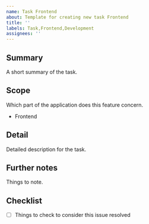 ```yaml
---
name: Task Frontend
about: Template for creating new task Frontend
title: ''
labels: Task,Frontend,Development
assignees: ''
---
```


## Summary

A short summary of the task.

## Scope

Which part of the application does this feature concern.

- Frontend

## Detail

Detailed description for the task.

## Further notes

Things to note.

## Checklist

- [ ] Things to check to consider this issue resolved
